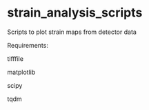 # strain_analysis_scripts
Scripts to plot strain maps from detector data

Requirements:

tifffile

matplotlib

scipy

tqdm

